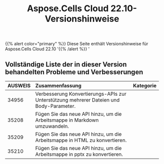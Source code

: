 ﻿---
title: Aspose.Cells Cloud 22.10-Versionshinweise
second_title: Aspose.Cells Cloud Documen
type: docs
url: /de/aspose-cells-cloud-22-10-release-notes/
description: Aspose.Cells Cloud unterstützt Excel zum Erstellen, Konvertieren, Zusammenführen, Aufteilen, Schützen, inneren Objektvorgang usw
weight: 12
---
{{% alert color="primary" %}} 
Diese Seite enthält Versionshinweise für Aspose.Cells Cloud 22.10
'{{% /alert %}} '
## **Vollständige Liste der in dieser Version behandelten Probleme und Verbesserungen**

|**AUSWEIS**|**Zusammenfassung**|**Kategorie**|
|:- |:- |:- |
|34956 | Verbesserung Konvertierungs-APIs zur Unterstützung mehrerer Dateien und Body-Parameter.|
|35208 | Fügen Sie das neue API hinzu, um die Arbeitsmappe in Markdown umzuwandeln.|
|35209 | Fügen Sie das neue API hinzu, um die Arbeitsmappe in HTML zu konvertieren.|
|35210 | Fügen Sie das neue API hinzu, um die Arbeitsmappe in pptx zu konvertieren.|
